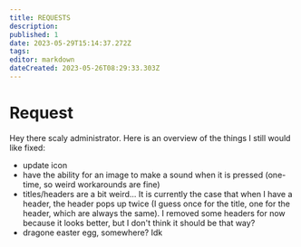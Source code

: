 ```yaml
---
title: REQUESTS
description: 
published: 1
date: 2023-05-29T15:14:37.272Z
tags: 
editor: markdown
dateCreated: 2023-05-26T08:29:33.303Z
---
```


# Request
Hey there scaly administrator. Here is an overview of the things I still would like fixed:

- update icon
- have the ability for an image to make a sound when it is pressed (one-time,  so weird workarounds are fine)
- titles/headers are a bit weird... It is currently the case that when I have a header, the header pops up twice (I guess once for the title, one for the header, which are always the same). I removed some headers for now because it looks better, but I don't think it should be that way?
- dragone easter egg, somewhere? Idk